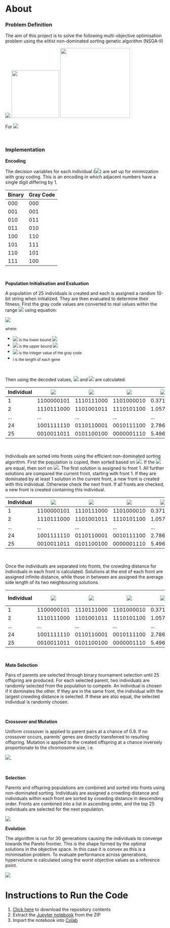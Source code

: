 # **About**

### **Problem Definition**
The aim of this project is to solve the following multi-objective optimisation problem using the elitist non-dominated sorting genetic algorithm (NSGA-II)

<img src="https://render.githubusercontent.com/render/math?math=min\{f_{1}, f_{2}\}">

<img width=150 src="https://render.githubusercontent.com/render/math?math=f_{1} = \frac{(\frac{x_{1}}{2})^2 \text{∔} (\frac{x_{2}}{4})^2 \text{∔} (x_{3})^2}{3}">
<img width=220 src="https://render.githubusercontent.com/render/math?math=f_{2} = \frac{(\frac{x_{1}}{2} - 1)^2 \text{∔} (\frac{x_{2}}{4} - 1)^2 \text{∔} (x_{3} - 1)^2}{3}">

For <img src="https://render.githubusercontent.com/render/math?math=-4.0 \le x_{1}, x_{2}, x_{3} \le 4.0">

<br>

### **Implementation**

**Encoding**

The decision variables for each individual (<img src="https://render.githubusercontent.com/render/math?math=$x_{1}, x_{2}, x_{3}$">) are set up for minimization with gray coding. This is an encoding in which adjacent numbers have a single digit differing by 1.

| Binary | Gray Code |
| ------ | --------- |
| 000    | 000       |
| 001    | 001       |
| 010    | 011       |
| 011    | 010       |
| 100    | 110       |
| 101    | 111       |
| 110    | 101       |
| 111    | 100       |

<br>

**Population Initialisation and Evaluation**

A population of 25 individuals is created and each is assigned a random 10-bit string when initialized. They are then evaluated to determine their fitness. First the gray code values are converted to real values within the range <img src="https://render.githubusercontent.com/render/math?math=$[-4, 4]$"> using equation:

<img src="https://render.githubusercontent.com/render/math?math=$x_{i} = a_{i} + (b_{i} - a_{i}) \times \frac{c_{i}}{2^l - 1}$">

<sub>where:</sub>
- <sub><img src="https://render.githubusercontent.com/render/math?math=$a_{i}$"> is the lower bound <img src="https://render.githubusercontent.com/render/math?math=$-4$"></sub>
- <sub><img src="https://render.githubusercontent.com/render/math?math=$b_{i}$"> is the upper bound <img src="https://render.githubusercontent.com/render/math?math=$4$"></sub>
- <sub><img src="https://render.githubusercontent.com/render/math?math=$c_{i}$"> is the integer value of the gray code</sub>
- <sub>l is the length of each gene</sub>

<br>

Then using the decoded values, <img src="https://render.githubusercontent.com/render/math?math=$f_{1}$"> and <img src="https://render.githubusercontent.com/render/math?math=$f_{2}$"> are calculated.

| Individual | <img src="https://render.githubusercontent.com/render/math?math=$x_{1}$"> | <img src="https://render.githubusercontent.com/render/math?math=$x_{2}$"> | <img src="https://render.githubusercontent.com/render/math?math=$x_{3}$"> | <img src="https://render.githubusercontent.com/render/math?math=$f_{1}$">  | <img src="https://render.githubusercontent.com/render/math?math=$f_{2}$"> |
| ---------- | ---------- | ---------- | ---------- | -------- | -------- |
| 1          | 1100000101 | 1110111000 | 1101000010 | 0.371571 | 0.433807 |
| 2          | 1110111000 | 1101001011 | 1110101100 | 1.05772  | 0.319697 |
| ...        | ...        | ...        | ...        | ...      | ...      |
| 24         | 1001111110 | 0110110001 | 0010111100 | 2.78652  | 4.50792  |
| 25         | 0010011011 | 0101100100 | 0000001110 | 5.49692  | 9.91497  |

<br>

Individuals are sorted into fronts using the efficient non-dominated sorting algorithm. First the population is copied, then sorted based on <img src="https://render.githubusercontent.com/render/math?math=$f_{1}$">. If the <img src="https://render.githubusercontent.com/render/math?math=$f_{1}$"> are equal, then sort on <img src="https://render.githubusercontent.com/render/math?math=$f_{2}$">. The first solution is assigned to front 1. All further solutions are compared the current front, starting with front 1. If they are dominated by at least 1 solution in the current front, a new front is created with this individual. Otherwise check the next front. If all fronts are checked, a new front is created containing this individual. 

| Individual | <img src="https://render.githubusercontent.com/render/math?math=$x_{1}$"> | <img src="https://render.githubusercontent.com/render/math?math=$x_{2}$"> | <img src="https://render.githubusercontent.com/render/math?math=$x_{3}$"> | <img src="https://render.githubusercontent.com/render/math?math=$f_{1}$">  | <img src="https://render.githubusercontent.com/render/math?math=$f_{2}$"> | Front |
| ---------- | ---------- | ---------- | ---------- | -------- | -------- | - |
| 1          | 1100000101 | 1110111000 | 1101000010 | 0.371571 | 0.433807 | 1 |
| 2          | 1110111000 | 1101001011 | 1110101100 | 1.05772  | 0.319697 | 1 |
| ...        | ...        | ...        | ...        | ...      | ...      | ... |
| 24         | 1001111110 | 0110110001 | 0010111100 | 2.78652  | 4.50792  | 7 |
| 25         | 0010011011 | 0101100100 | 0000001110 | 5.49692  | 9.91497  | 8 |

<br>

Once the individuals are separated into fronts, the crowding distance for individuals in each front is calculated. Solutions at the end of each front are assigned infinite distance, while those in between are assigned the average side length of its two neighbouring solutions.

| Individual | <img src="https://render.githubusercontent.com/render/math?math=$x_{1}$"> | <img src="https://render.githubusercontent.com/render/math?math=$x_{2}$"> | <img src="https://render.githubusercontent.com/render/math?math=$x_{3}$"> | <img src="https://render.githubusercontent.com/render/math?math=$f_{1}$">  | <img src="https://render.githubusercontent.com/render/math?math=$f_{2}$"> | Front | Crowding Distance |
| ---------- | ---------- | ---------- | ---------- | -------- | -------- | - | -|
| 1          | 1100000101 | 1110111000 | 1101000010 | 0.371571 | 0.433807 | 1 | <img src="https://render.githubusercontent.com/render/math?math=$\infty$"> |
| 2          | 1110111000 | 1101001011 | 1110101100 | 1.05772  | 0.319697 | 1 | 1| 
| ...        | ...        | ...        | ...        | ...      | ...      | ... | ... |
| 24         | 1001111110 | 0110110001 | 0010111100 | 2.78652  | 4.50792  | 7 | <img src="https://render.githubusercontent.com/render/math?math=$\infty$"> |
| 25         | 0010011011 | 0101100100 | 0000001110 | 5.49692  | 9.91497  | 8 | <img src="https://render.githubusercontent.com/render/math?math=$\infty$"> |

<br>

**Mate Selection**

Pairs of parents are selected through binary tournament selection until 25 offspring are produced. For each selected parent, two individuals are randomly selected from the population to compete. An individual is chosen if it dominates the other. If they are in the same front, the individual with the largest crowding distance is selected. If these are also equal, the selected individual is randomly chosen.

<br>

**Crossover and Mutation**

Uniform crossover is applied to parent pairs at a chance of 0.9. If no crossover occurs, parents’ genes are directly transferred to resulting offspring. Mutation is applied to the created offspring at a chance inversely proportionate to the chromosome size, i.e. 

<img src="https://render.githubusercontent.com/render/math?math=$p = \frac{1}{L}$">.

<br>

**Selection**

Parents and offspring populations are combined and sorted into fronts using non-dominated sorting. Individuals are assigned a crowding distance and individuals within each front are sorted by crowding distance in descending order. Fronts are combined into a list in ascending order, and the top 25 individuals are selected for the next population.

<img src="https://github.com/TomMakesThings/Computational-Intelligence-Genetic-Algorithm/blob/main/Images/Offspring.png">

<br>

**Evolution**

The algorithm is run for 30 generations causing the individuals to converge towards the Pareto frontier.  This is the shape formed by the optimal solutions in the objective space. In this case it is convex as this is a minimisation problem. To evaluate performance across generations, hypervolume is calculated using the worst objective values as a reference point. 

<img src="https://github.com/TomMakesThings/Computational-Intelligence-Genetic-Algorithm/blob/main/Images/Evolution.png">

# Instructions to Run the Code
1. [Click here](https://github.com/TomMakesThings/Computational-Intelligence-Genetic-Algorithm/archive/refs/heads/main.zip) to download the repository contents
2. Extract the [Jupyter notebook](https://github.com/TomMakesThings/Computational-Intelligence-Genetic-Algorithm/blob/main/Genetic_Algorithm.ipynb) from the ZIP
3. Import the notebook into [Colab](https://colab.research.google.com/)
